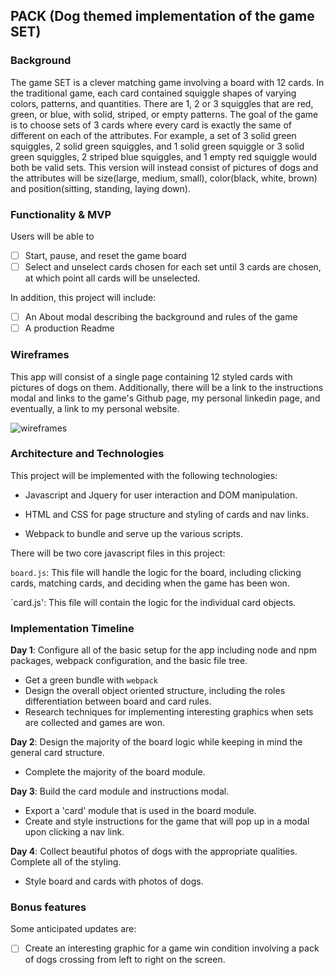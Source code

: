 ## PACK (Dog themed implementation of the game SET)

### Background

The game SET is a clever matching game involving a board with 12 cards.  In the traditional game, each card contained squiggle shapes of varying colors, patterns, and quantities.  There are 1, 2 or 3 squiggles that are red, green, or blue, with solid, striped, or empty patterns.  The goal of the game is to choose sets of 3 cards where every card is exactly the same of different on each of the attributes.  For example, a set of 3 solid green squiggles, 2 solid green squiggles, and 1 solid green squiggle or 3 solid green squiggles, 2 striped blue squiggles, and 1 empty red squiggle would both be valid sets.  This version will instead consist of pictures of dogs and the attributes will be size(large, medium, small), color(black, white, brown) and position(sitting, standing, laying down).

### Functionality & MVP  

Users will be able to
- [ ] Start, pause, and reset the game board
- [ ] Select and unselect cards chosen for each set until 3 cards are chosen, at which point all cards will be unselected.

In addition, this project will include:

- [ ] An About modal describing the background and rules of the game
- [ ] A production Readme

### Wireframes

This app will consist of a single page containing 12 styled cards with pictures of dogs on them.  Additionally, there will be a link to the instructions modal and links to the game's Github page, my personal linkedin page, and eventually, a link to my personal website.  

![wireframes](images/js_wireframe.jpeg)

### Architecture and Technologies

This project will be implemented with the following technologies:

- Javascript and Jquery for user interaction and DOM manipulation.
- HTML and CSS for page structure and styling of cards and nav links.  

- Webpack to bundle and serve up the various scripts.

There will be two core javascript files in this project:  

`board.js`: This file will handle the logic for the board, including clicking cards, matching cards, and deciding when the game has been won.  

`card.js':  This file will contain the logic for the individual card objects.  

### Implementation Timeline

**Day 1**: Configure all of the basic setup for the app including node and npm packages, webpack configuration, and the basic file tree.  
- Get a green bundle with `webpack`
- Design the overall object oriented structure, including the roles differentiation between board and card rules.
- Research techniques for implementing interesting graphics when sets are collected and games are won.

**Day 2**: Design the majority of the board logic while keeping in mind the general card structure.  

- Complete the majority of the board module.  

**Day 3**: Build the card module and instructions modal.  

- Export a 'card' module that is used in the board module.  
- Create and style instructions for the game that will pop up in a modal upon clicking a nav link.  


**Day 4**: Collect beautiful photos of dogs with the appropriate qualities.  Complete all of the styling.

- Style board and cards with photos of dogs.  



### Bonus features

Some anticipated updates are:

- [ ] Create an interesting graphic for a game win condition involving a pack of dogs crossing from left to right on the screen.  
